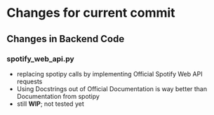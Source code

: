# Changes for current commit


## Changes in Backend Code


[//]: # (### main_app.py)
   

[//]: # (### music_classes.py)


[//]: # (### database_access.py)


[//]: # (### spotify_access.py)

 
[//]: # (### share_config)


[//]: # (### analysis.py)

[//]: # (### organize_playlist.py)

[//]: # (- method/file to re-/shuffle Playlist -> no more bad Spotify shuffle with only limited number and always the same tracks)

[//]: # (- added &#40;WIP&#41; feature to remove specified tracks)

### spotify_web_api.py
- replacing spotipy calls by implementing Official Spotify Web API requests
- Using Docstrings out of Official Documentation is way better than Documentation from spotipy 
- still **WIP**; not tested yet

[//]: # (## Changes in Frontend Code)
[//]: # (- minor changes/updates)

[//]: # (### other files)
